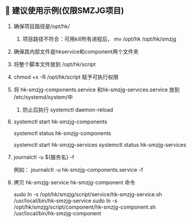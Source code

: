 ## 📌 建议使用示例(仅限SMZJG项目)

1. 确保项目路径是/opt/hk/

   1. 项目路径不符合：可用kill所有进程后， mv /opt/hk  /opt/hk/smzjg

2. 确保其内部文件是hkservice和component两个文件夹

3. 将整个脚本文件放到 /opt/hk/script

4. chmod +x -R /opt/hk/script 赋予可执行权限

5. 将 hk-smzjg-components.service 和hk-smzjg-services.service 放到 /etc/systemd/system/中

   1. 防止后执行 systemctl daemon-reload

6. systemctl start hk-smzjg-components  

   systemctl status hk-smzjg-components 

   systemctl start hk-smzjg-services
   systemctl status hk-smzjg-services

7. journalctl -u ${服务名} -f

   例如： journalctl -u hk-smzjg-components.service -f

8. 拷贝 hk-smzjg-service hk-smzjg-component 命令

   sudo ln -s /opt/hk/smzjg/script/service/hk-smzjg-service.sh /usr/local/bin/hk-smzjg-service
   sudo ln -s /opt/hk/smzjg/script/component/hk-smzjg-component.sh /usr/local/bin/hk-smzjg-component
